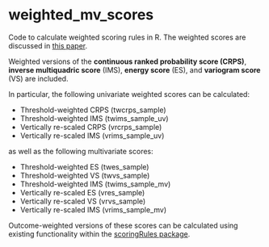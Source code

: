 # weighted_mv_scores

Code to calculate weighted scoring rules in R. The weighted scores are discussed in [this paper](https://arxiv.org/abs/2202.12732).

Weighted versions of the **continuous ranked probability score (CRPS)**, **inverse multiquadric score** (IMS), **energy score** (ES), and **variogram score** (VS) are included.

In particular, the following univariate weighted scores can be calculated:
  - Threshold-weighted CRPS (twcrps_sample)
  - Threshold-weighted IMS (twims_sample_uv)
  - Vertically re-scaled CRPS (vrcrps_sample)
  - Vertically re-scaled IMS (vrims_sample_uv)
  
as well as the following multivariate scores:
  - Threshold-weighted ES (twes_sample)
  - Threshold-weighted VS (twvs_sample)
  - Threshold-weighted IMS (twims_sample_mv)
  - Vertically re-scaled ES (vres_sample)
  - Vertically re-scaled VS (vrvs_sample)
  - Vertically re-scaled IMS (vrims_sample_mv)

Outcome-weighted versions of these scores can be calculated using existing functionality within the [scoringRules package](https://github.com/FK83/scoringRules). 

